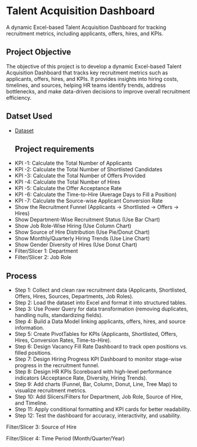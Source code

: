 # Talent Acquisition Dashboard
A dynamic Excel-based Talent Acquisition Dashboard for tracking recruitment metrics, including applicants, offers, hires, and KPIs.
## Project Objective
The objective of this project is to develop a dynamic Excel-based Talent Acquisition Dashboard that tracks key recruitment metrics such as applicants, offers, hires, and KPIs. It provides insights into hiring costs, timelines, and sources, helping HR teams identify trends, address bottlenecks, and make data-driven decisions to improve overall recruitment efficiency.
## Datset Used
- [Dataset](https://github.com/redwan011235/Excel-Project/blob/main/Dataset.xlsx)
  ## Project requirements
- KPI -1: Calculate the Total Number of Applicants
- KPI -2: Calculate the Total Number of Shortlisted Candidates
- KPI -3: Calculate the Total Number of Offers Provided
- KPI -4: Calculate the Total Number of Hires
- KPI -5: Calculate the Offer Acceptance Rate
- KPI -6: Calculate the Time-to-Hire (Average Days to Fill a Position)
- KPI -7: Calculate the Source-wise Applicant Conversion Rate
- Show the Recruitment Funnel (Applicants → Shortlisted → Offers → Hires)
- Show Department-Wise Recruitment Status (Use Bar Chart)
- Show Job Role-Wise Hiring (Use Column Chart)
- Show Source of Hire Distribution (Use Pie/Donut Chart)
- Show Monthly/Quarterly Hiring Trends (Use Line Chart)
- Show Gender Diversity of Hires (Use Donut Chart)
- Filter/Slicer 1: Department
- Filter/Slicer 2: Job Role

## Process
- Step 1: Collect and clean raw recruitment data (Applicants, Shortlisted, Offers, Hires, Sources, Departments, Job Roles).
- Step 2: Load the dataset into Excel and format it into structured tables.
- Step 3: Use Power Query for data transformation (removing duplicates, handling nulls, standardizing fields).
- Step 4: Build a Data Model linking applicants, offers, hires, and source information.
- Step 5: Create PivotTables for KPIs (Applicants, Shortlisted, Offers, Hires, Conversion Rates, Time-to-Hire).
- Step 6: Design Vacancy Fill Rate Dashboard to track open positions vs. filled positions.
- Step 7: Design Hiring Progress KPI Dashboard to monitor stage-wise progress in the recruitment funnel.
- Step 8: Design HR KPIs Scoreboard with high-level performance indicators (Acceptance Rate, Diversity, Hiring Trends).
- Step 9: Add charts (Funnel, Bar, Column, Donut, Line, Tree Map) to visualize recruitment metrics.
- Step 10: Add Slicers/Filters for Department, Job Role, Source of Hire, and Timeline.
- Step 11: Apply conditional formatting and KPI cards for better readability.
- Step 12: Test the dashboard for accuracy, interactivity, and usability.

Filter/Slicer 3: Source of Hire

Filter/Slicer 4: Time Period (Month/Quarter/Year)
